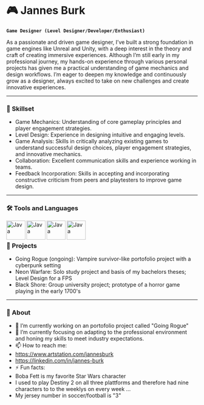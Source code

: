 # 🎮 Jannes Burk

**`Game Designer (Level Designer/Developer/Enthusiast)`**

As a passionate and driven game designer, I’ve built a strong foundation in game engines like Unreal and Unity, with a deep interest in the theory and craft of creating immersive experiences. Although I’m still early in my professional journey, my hands-on experience through various personal projects has given me a practical understanding of game mechanics and design workflows. I’m eager to deepen my knowledge and continuously grow as a designer, always excited to take on new challenges and create innovative experiences.

---

### 🧠 Skillset
- Game Mechanics: Understanding of core gameplay principles and player engagement strategies.
- Level Design: Experience in designing intuitive and engaging levels.
- Game Analysis: Skills in critically analyzing existing games to understand successful design choices, player engagement strategies, and innovative mechanics.
- Collaboration: Excellent communication skills and experience working in teams.
- Feedback Incorporation: Skills in accepting and incorporating constructive criticism from peers and playtesters to improve game design.
  
---

### 🛠️ Tools and Languages

<img align="left" alt ="Java" width="50px" style="padding-right=:25px;" src="https://cdn.jsdelivr.net/gh/devicons/devicon@latest/icons/unrealengine/unrealengine-original-wordmark.svg"/>
<img align="left" alt ="Java" width="50px" style="padding-right=:25px;" src="https://cdn.jsdelivr.net/gh/devicons/devicon@latest/icons/unity/unity-plain-wordmark.svg"/>
<img align="left" alt ="Java" width="50px" style="padding-right=:25px;" src="https://cdn.jsdelivr.net/gh/devicons/devicon@latest/icons/github/github-original-wordmark.svg" />         
<img align="left" alt ="Java" width="50px" style="padding-right=:25px;" src="https://cdn.jsdelivr.net/gh/devicons/devicon@latest/icons/xd/xd-plain.svg" />




<br />





#
### 💪 Projects
- Going Rogue (ongoing): Vampire survivor-like portofolio project with a cyberpunk setting
- Neon Warfare: Solo study project and basis of my bachelors theses; Level Design for a FPS
- Black Shore: Group university project; prototype of a horror game playing in the early 1700's
  
---

### 🥑 About 
- 🔭 I’m currently working on an portofolio project called "Going Rogue"
- 🌱 I’m currently focusing on adapting to the professional environment and honing my skills to meet industry expectations.
- 📫 How to reach me:
- https://www.artstation.com/jannesburk
- https://linkedin.com/in/jannes-burk
- ⚡ Fun facts:
- Boba Fett is my favorite Star Wars character
- I used to play Destiny 2 on all three plattforms and therefore had nine characters to to the weeklys on every week ...
- My jersey number in soccer/football is "3"
